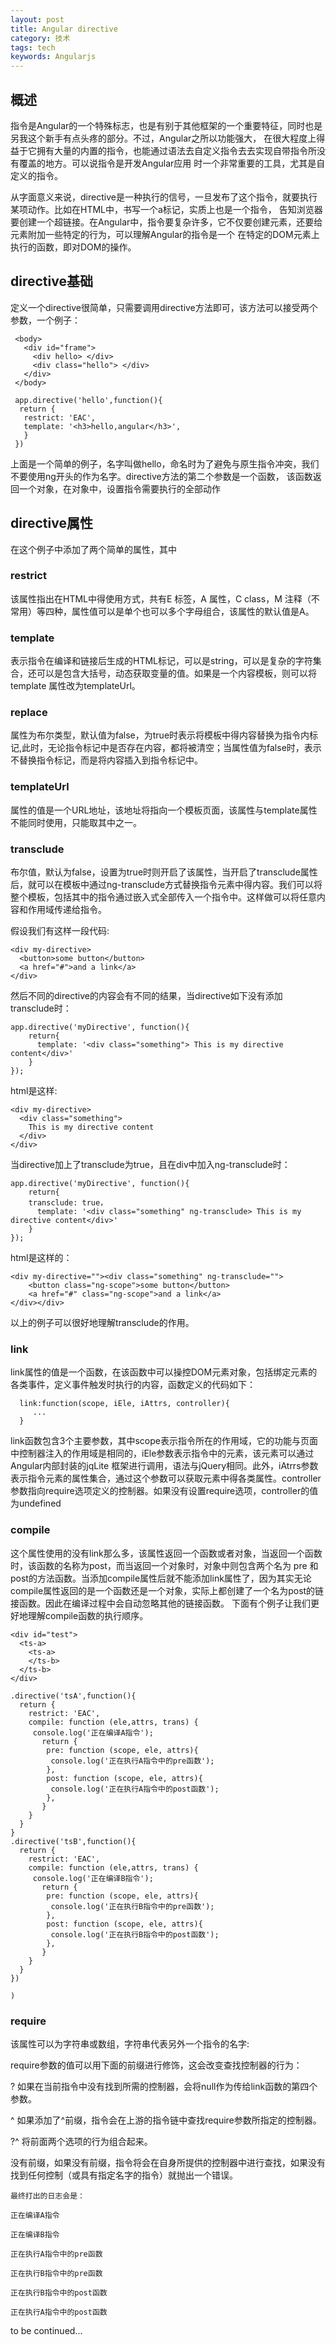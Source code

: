 ```yaml
---
layout: post
title: Angular directive
category: 技术
tags: tech
keywords: Angularjs
---
```


## 概述

  指令是Angular的一个特殊标志，也是有别于其他框架的一个重要特征，同时也是另我这个新手有点头疼的部分。不过，Angular之所以功能强大，
在很大程度上得益于它拥有大量的内置的指令，也能通过语法去自定义指令去去实现自带指令所没有覆盖的地方。可以说指令是开发Angular应用
时一个非常重要的工具，尤其是自定义的指令。

  从字面意义来说，directive是一种执行的信号，一旦发布了这个指令，就要执行某项动作。比如在HTML中，书写一个a标记，实质上也是一个指令，
告知浏览器要创建一个超链接。在Angular中，指令要复杂许多，它不仅要创建元素，还要给元素附加一些特定的行为，可以理解Angular的指令是一个
在特定的DOM元素上执行的函数，即对DOM的操作。


## directive基础

  定义一个directive很简单，只需要调用directive方法即可，该方法可以接受两个参数，一个例子：

```
 <body>
   <div id="frame">
     <div hello> </div>
     <div class="hello"> </div>
   </div>
 </body>

 app.directive('hello',function(){
  return {
   restrict: 'EAC',
   template: '<h3>hello,angular</h3>',
   }
 })

```

  上面是一个简单的例子，名字叫做hello，命名时为了避免与原生指令冲突，我们不要使用ng开头的作为名字。directive方法的第二个参数是一个函数，
该函数返回一个对象，在对象中，设置指令需要执行的全部动作

## directive属性

在这个例子中添加了两个简单的属性，其中
### restrict
  该属性指出在HTML中得使用方式，共有E 标签，A 属性，C class，M 注释（不常用）等四种，属性值可以是单个也可以多个字母组合，该属性的默认值是A。

### template
  表示指令在编译和链接后生成的HTML标记，可以是string，可以是复杂的字符集合，还可以是包含大括号，动态获取变量的值。如果是一个内容模板，则可以将template
属性改为templateUrl。

### replace
  属性为布尔类型，默认值为false，为true时表示将模板中得内容替换为指令内标记,此时，无论指令标记中是否存在内容，都将被清空；当属性值为false时，表示不替换指令标记，而是将内容插入到指令标记中。

### templateUrl
  属性的值是一个URL地址，该地址将指向一个模板页面，该属性与template属性不能同时使用，只能取其中之一。

### transclude
  布尔值，默认为false，设置为true时则开启了该属性，当开启了transclude属性后，就可以在模板中通过ng-transclude方式替换指令元素中得内容。我们可以将整个模板，包括其中的指令通过嵌入式全部传入一个指令中。这样做可以将任意内容和作用域传递给指令。

  假设我们有这样一段代码:

  ```
  <div my-directive>
    <button>some button</button>
    <a href="#">and a link</a>
  </div>

  ```
  然后不同的directive的内容会有不同的结果，当directive如下没有添加transclude时：

  ```
  app.directive('myDirective', function(){
      return{
        template: '<div class="something"> This is my directive content</div>'
      }
  });

  ```
  html是这样:

  ```
  <div my-directive>
    <div class="something"> 
      This is my directive content
    </div>
  </div>
  ```

  当directive加上了transclude为true，且在div中加入ng-transclude时：

  ```
  app.directive('myDirective', function(){
      return{
      transclude: true，
        template: '<div class="something" ng-transclude> This is my directive content</div>'
      }
  });

  ```
  html是这样的：

  ```
  <div my-directive=""><div class="something" ng-transclude="">
      <button class="ng-scope">some button</button>
      <a href="#" class="ng-scope">and a link</a>
  </div></div>
  ```

  以上的例子可以很好地理解transclude的作用。


### link
  link属性的值是一个函数，在该函数中可以操控DOM元素对象，包括绑定元素的各类事件，定义事件触发时执行的内容，函数定义的代码如下：

```
  link:function(scope, iEle, iAttrs, controller){
     ...
  }

```

link函数包含3个主要参数，其中scope表示指令所在的作用域，它的功能与页面中控制器注入的作用域是相同的，iEle参数表示指令中的元素，该元素可以通过Angular内部封装的jqLite
框架进行调用，语法与jQuery相同。此外，iAtrrs参数表示指令元素的属性集合，通过这个参数可以获取元素中得各类属性。controller参数指向require选项定义的控制器。如果没有设置require选项，controller的值为undefined

### compile
  这个属性使用的没有link那么多，该属性返回一个函数或者对象，当返回一个函数时，该函数的名称为post，而当返回一个对象时，对象中则包含两个名为 pre 和 post的方法函数。当添加compile属性后就不能添加link属性了，因为其实无论compile属性返回的是一个函数还是一个对象，实际上都创建了一个名为post的链接函数。因此在编译过程中会自动忽略其他的链接函数。
  下面有个例子让我们更好地理解compile函数的执行顺序。

```
<div id="test">
  <ts-a>
    <ts-a>
    </ts-b>
  </ts-b>
</div>

.directive('tsA',function(){
  return {
    restrict: 'EAC',
    compile: function (ele,attrs, trans) {
     console.log('正在编译A指令');
       return {
        pre: function (scope, ele, attrs){
         console.log('正在执行A指令中的pre函数');
        },
        post: function (scope, ele, attrs){
         console.log('正在执行A指令中的post函数');
        },
       }
    }
  }
}
.directive('tsB',function(){
  return {
    restrict: 'EAC',
    compile: function (ele,attrs, trans) {
     console.log('正在编译B指令');
       return {
        pre: function (scope, ele, attrs){
         console.log('正在执行B指令中的pre函数');
        },
        post: function (scope, ele, attrs){
         console.log('正在执行B指令中的post函数');
        },
       }
    }
  }
})

)

```

### require
  该属性可以为字符串或数组，字符串代表另外一个指令的名字:

  require参数的值可以用下面的前缀进行修饰，这会改变查找控制器的行为：

  ? 如果在当前指令中没有找到所需的控制器，会将null作为传给link函数的第四个参数。

  ^ 如果添加了^前缀，指令会在上游的指令链中查找require参数所指定的控制器。

  ?^ 将前面两个选项的行为组合起来。

  没有前缀，如果没有前缀，指令将会在自身所提供的控制器中进行查找，如果没有找到任何控制（或具有指定名字的指令）就抛出一个错误。


```
最终打出的日志会是：

正在编译A指令

正在编译B指令

正在执行A指令中的pre函数

正在执行B指令中的pre函数

正在执行B指令中的post函数

正在执行A指令中的post函数
```


to be continued...
